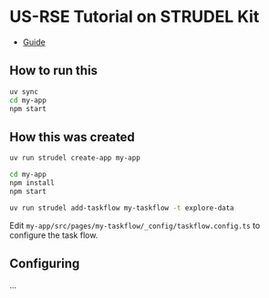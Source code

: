 # US-RSE Tutorial on STRUDEL Kit

+ [Guide](https://strudel.science/strudel-kit/docs/guides/tutorials/usrse/#customizing-the-theme)

## How to run this

```bash
uv sync
cd my-app
npm start
```

## How this was created

```bash
uv run strudel create-app my-app

cd my-app
npm install
npm start

uv run strudel add-taskflow my-taskflow -t explore-data
```

Edit `my-app/src/pages/my-taskflow/_config/taskflow.config.ts` to configure the task flow.

## Configuring

...
